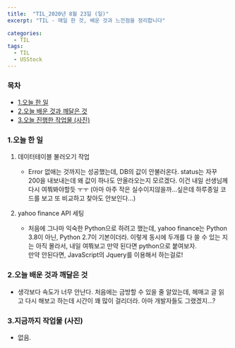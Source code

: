 ```yaml
---
title:  "TIL_2020년 8월 23일 (일)"
excerpt: "TIL - 매일 한 것, 배운 것과 느낀점을 정리합니다"

categories:
  - TIL
tags:
  - TIL
  - USStock
---
```



<h3>목차</h3>

- [1.오늘 한 일](#1오늘-한-일)
- [2.오늘 배운 것과 깨달은 것](#2오늘-배운-것과-깨달은-것)
- [3.오늘 진행한 작업물 (사진)](#3오늘-진행한-작업물-사진)
  

### 1.오늘 한 일

1. 데이터테이블 불러오기 작업
    - Error 없애는 것까지는 성공했는데, DB의 값이 안불러온다.
    status는 자꾸 200을 내보내는데 왜 값이 하나도 안올라오는지 모르겠다.
    이건 내일 선생님께 다시 여쭤봐야할듯 ㅜㅜ
    (아마 아주 작은 실수이지않을까...싶은데 하루종일 코드를 보고 또 비교하고 찾아도 안보인다...)

2. yahoo finance API 세팅
    - 처음에 그나마 익숙한 Python으로 하려고 했는데, yahoo finance는 Python 3.8이 아닌, Python 2.7이 기본이더라.
    이렇게 동시에 두개를 다 쓸 수 있는 지는 아직 몰라서, 내일 여쭤보고 만약 된다면 python으로 붙여보자.      
    만약 안된다면, JavaScript의 Jquery를 이용해서 하는걸로!

### 2.오늘 배운 것과 깨달은 것

- 생각보다 속도가 너무 안난다. 처음에는 금방할 수 있을 줄 알았는데, 헤매고 글 읽고 다시 해보고 하는데 시간이 꽤 많이 걸리더라. 아마 개발자들도 그랬겠지...?

### 3.지금까지 작업물 (사진)

- 없음.   


